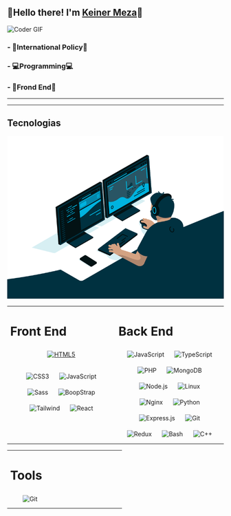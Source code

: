 
## 👋Hello there! I'm [Keiner Meza][website]👦

<img src="https://media.giphy.com/media/SWoSkN6DxTszqIKEqv/giphy.gif" alt="Coder GIF" width="500" height="400">



### - 💖International Policy💖

### - 💻Programming💻

### - 🎯Frond End🎯


<!--Link-->
[website]: https://www.facebook.com/Keinermeza2004


<hr>
<hr>
</>

###

## Tecnologias 

<img src="gif/code.gif" alt="">


<table><tr><td valign="top" width="33%">

# Front End
<div align="center">

<a href="https://devdocs.io/html/"><img style="margin: 10px" src="https://img.icons8.com/color/96/000000/html-5.png" alt="HTML5" height="80" title="Html5" /></a>  

<img style="margin: 10px" src="https://img.icons8.com/color/96/000000/css3.png" alt="CSS3" height="80" title="Css3" />

<img style="margin: 10px" src="https://img.icons8.com/color/96/000000/javascript-logo-1.png" alt="JavaScript" height="80" />

<img style="margin: 10px" src="https://img.icons8.com/color/96/000000/sass.png" alt="Sass" height="80"/>  

<img style="margin: 10px" src="https://icons.getbootstrap.com/assets/img/icons-hero.png" alt="BoopStrap" height="80"/>  

<img style="margin: 10px" src="https://tailwindcss.com/_next/static/media/tailwindcss-mark.cb8046c163f77190406dfbf4dec89848.svg" alt="Tailwind" height="60"/> 

<img style="margin: 10px" src="https://img.icons8.com/color/96/000000/react-native.png" alt="React" height="80" />  
  

</div></td>



<td valign="top" width="33%">

# Back End  
<div align="center">  
<img style="margin: 10px" src="https://profilinator.rishav.dev/skills-assets/javascript-original.svg" alt="JavaScript" height="50" />  
<img style="margin: 10px" src="https://profilinator.rishav.dev/skills-assets/typescript-original.svg" alt="TypeScript" height="50" />  
<img style="margin: 10px" src="https://profilinator.rishav.dev/skills-assets/php-original.svg" alt="PHP" height="50" />  
<img style="margin: 10px" src="https://profilinator.rishav.dev/skills-assets/mongodb-original-wordmark.svg" alt="MongoDB" height="50" />  
<img style="margin: 10px" src="https://profilinator.rishav.dev/skills-assets/nodejs-original-wordmark.svg" alt="Node.js" height="50" />  
<img style="margin: 10px" src="https://profilinator.rishav.dev/skills-assets/linux-original.svg" alt="Linux" height="50" />  
<img style="margin: 10px" src="https://profilinator.rishav.dev/skills-assets/nginx-original.svg" alt="Nginx" height="50" />  
<img style="margin: 10px" src="https://profilinator.rishav.dev/skills-assets/python-original.svg" alt="Python" height="50" />  
<img style="margin: 10px" src="https://profilinator.rishav.dev/skills-assets/express-original-wordmark.svg" alt="Express.js" height="50" />  
<img style="margin: 10px" src="https://profilinator.rishav.dev/skills-assets/git-scm-icon.svg" alt="Git" height="50" />  
<img style="margin: 10px" src="https://profilinator.rishav.dev/skills-assets/redux-original.svg" alt="Redux" height="50" />  
<img style="margin: 10px" src="https://profilinator.rishav.dev/skills-assets/gnu_bash-icon.svg" alt="Bash" height="50" />  
<img style="margin: 10px" src="https://profilinator.rishav.dev/skills-assets/cplusplus-original.svg" alt="C++" height="50" />  
</div></td>






<table><tr><td valign="top" width="33%">

# Tools
<div align="center">

<img style="margin: 10px" src="https://img.icons8.com/color/96/000000/git.png" alt="Git" height="96" />

</div></td><td valign="top" width="50%">
